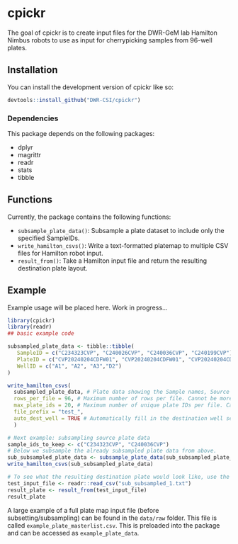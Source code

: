 
<!-- README.md is generated from README.Rmd. Please edit that file -->

# cpickr

<!-- badges: start -->
<!-- badges: end -->

The goal of cpickr is to create input files for the DWR-GeM lab Hamilton
Nimbus robots to use as input for cherrypicking samples from 96-well
plates.

## Installation

You can install the development version of cpickr like so:

``` r
devtools::install_github("DWR-CSI/cpickr")
```

### Dependencies

This package depends on the following packages:

- dplyr
- magrittr
- readr
- stats
- tibble

## Functions

Currently, the package contains the following functions:

- `subsample_plate_data()`: Subsample a plate dataset to include only
  the specified SampleIDs.
- `write_hamilton_csvs()`: Write a text-formatted platemap to multiple
  CSV files for Hamilton robot input.
- `result_from()`: Take a Hamilton input file and return the resulting
  destination plate layout.

## Example

Example usage will be placed here. Work in progress…

``` r
library(cpickr)
library(readr)
## basic example code

subsampled_plate_data <- tibble::tibble(
   SampleID = c("C234323CVP", "C240026CVP", "C240036CVP", "C240199CVP"),
   PlateID = c("CVP20240204CDFW01", "CVP20240204CDFW01", "CVP20240204CDFW01", "CVP20240218CDFW02"),
   WellID = c("A1", "A2", "A3","D2")
)

write_hamilton_csvs(
  subsampled_plate_data, # Plate data showing the Sample names, Source plates, and Source wells
  rows_per_file = 96, # Maximum number of rows per file. Cannot be more than 96.
  max_plate_ids = 20, # Maximum number of unique plate IDs per file. Cannot be more than 20.
  file_prefix = "test_", 
  auto_dest_well = TRUE # Automatically fill in the destination well sequentially from A1-A8, B1-B8, etc. Leave blank to fill in manually afterwards.
  )

# Next example: subsampling source plate data
sample_ids_to_keep <- c("C234323CVP", "C240036CVP")
# Below we subsample the already subsampled plate data from above.
sub_subsampled_plate_data <- subsample_plate_data(sub_subsampled_plate_data, sample_ids_to_keep, file_prefix = "sub_subsampled_")
write_hamilton_csvs(sub_subsampled_plate_data)

# To see what the resulting destination plate would look like, use the result_from function on a Hamilton input .txt file.
test_input_file <- readr::read_csv("sub_subsampled_1.txt")
result_plate <- result_from(test_input_file)
result_plate
```

A large example of a full plate map input file (before
subsetting/subsampling) can be found in the `data/raw` folder. This file
is called `example_plate_masterlist.csv`. This is preloaded into the
package and can be accessed as `example_plate_data`.
